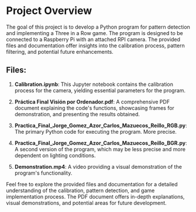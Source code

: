 # Project Overview

The goal of this project is to develop a Python program for pattern detection and implementing a Three in a Row game. The program is designed to be connected to a Raspberry Pi with an attached RPI camera. The provided files and documentation offer insights into the calibration process, pattern filtering, and potential future enhancements.

## Files:

1. **Calibration.ipynb**: This Jupyter notebook contains the calibration process for the camera, yielding essential parameters for the program.

2. **Práctica Final Visión por Ordenador.pdf**: A comprehensive PDF document explaining the code's functions, showcasing frames for demonstration, and presenting the results obtained.

3. **Practica_Final_Jorge_Gomez_Azor_Carlos_Mazuecos_Reillo_RGB.py**: The primary Python code for executing the program. More precise.

4. **Practica_Final_Jorge_Gomez_Azor_Carlos_Mazuecos_Reillo_BGR.py**: A second version of the program, which may be less precise and more dependent on lighting conditions.

5. **Demonstration.mp4**: A video providing a visual demonstration of the program's functionality.

Feel free to explore the provided files and documentation for a detailed understanding of the calibration, pattern detection, and game implementation process. The PDF document offers in-depth explanations, visual demonstrations, and potential areas for future development.
